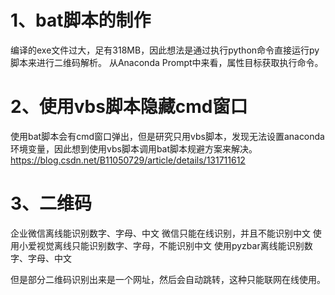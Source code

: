 # 1、bat脚本的制作
编译的exe文件过大，足有318MB，因此想法是通过执行python命令直接运行py脚本来进行二维码解析。
从Anaconda Prompt中来看，属性目标获取执行命令。

# 2、使用vbs脚本隐藏cmd窗口
使用bat脚本会有cmd窗口弹出，但是研究只用vbs脚本，发现无法设置anaconda环境变量，因此想到使用vbs脚本调用bat脚本规避方案来解决。
https://blog.csdn.net/B11050729/article/details/131711612

# 3、二维码
企业微信离线能识别数字、字母、中文
微信只能在线识别，并且不能识别中文
使用小爱视觉离线只能识别数字、字母，不能识别中文
使用pyzbar离线能识别数字、字母、中文

但是部分二维码识别出来是一个网址，然后会自动跳转，这种只能联网在线使用。